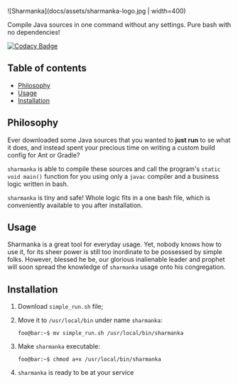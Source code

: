 ![Sharmanka](docs/assets/sharmanka-logo.jpg | width=400)

Compile Java sources in one command without any settings. Pure bash with no dependencies!

[![Codacy Badge](https://api.codacy.com/project/badge/Grade/1fdd45572c0343f5976764c5efc89da2)](https://www.codacy.com/app/vagiz.d/sharmanka?utm_source=github.com&amp;utm_medium=referral&amp;utm_content=strgen/sharmanka&amp;utm_campaign=Badge_Grade)

## Table of contents
* [Philosophy](#philosophy)
* [Usage](#usage)
* [Installation](#installation)

## Philosophy
Ever downloaded some Java sources that you wanted to **just run** to se what it does, and instead spent your precious time on writing a custom build config for Ant or Gradle?

`sharmanka` is able to compile these sources and call the program's `static void main()` function for you using only a `javac` compiler and a business logic written in bash.

`sharmanka` is tiny and safe! Whole logic fits in a one bash file, which is conveniently available to you after installation.

## Usage
Sharmanka is a great tool for everyday usage. Yet, nobody knows how to use it, for its sheer power is still too inordinate to be possessed by simple folks. However, blessed he be, our glorious inalienable leader and prophet will soon spread the knowledge of `sharmanka` usage onto his congregation.

## Installation
1. Download `simple_run.sh` file;
2. Move it to `/usr/local/bin` under name `sharmanka`:

   ```console
   foo@bar:~$ mv simple_run.sh /usr/local/bin/sharmanka
   ```

3. Make `sharmanka` executable:

   ```
   foo@bar:~$ chmod a+x /usr/local/bin/sharmanka
   ```

4. `sharmanka` is ready to be at your service
